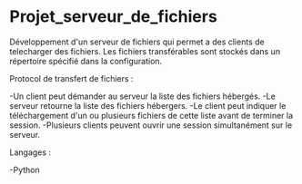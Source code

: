 # Projet_serveur_de_fichiers

Développement d'un serveur de fichiers qui permet a des clients de telecharger des fichiers. 
Les fichiers transférables  sont stockés dans un répertoire spécifié dans la configuration.

Protocol de transfert de fichiers :

-Un client peut démander au serveur la liste des fichiers hébergés.
-Le serveur retourne la liste des fichiers hébergers.
-Le client peut indiquer le téléchargement d'un ou plusieurs fichiers de cette liste avant de terminer la session.
-Plusieurs clients peuvent ouvrir une session simultanément sur le serveur.

Langages :

-Python
